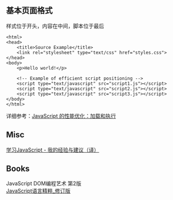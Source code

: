 

## 基本页面格式
样式位于开头，内容在中间，脚本位于最后  
```
<html>
<head>
    <title>Source Example</title>
    <link rel="stylesheet" type="text/css" href="styles.css">
</head>
<body>
    <p>Hello world!</p>

    <!-- Example of efficient script positioning -->
    <script type="text/javascript" src="script1.js"></script>
    <script type="text/javascript" src="script2.js"></script>
    <script type="text/javascript" src="script3.js"></script>
</body>
</html>
```
详细参考：[JavaScript 的性能优化：加载和执行](http://www.ibm.com/developerworks/cn/web/1308_caiys_jsload/)

## Misc
[学习JavaScript - 我的经验与建议（译）](http://blog.xiayf.cn/2013/03/25/learning-js/)

## Books
JavaScript DOM编程艺术 第2版  
[JavaScript语言精粹_修订版](http://shop.oreilly.com/product/9780596517748.do)  
